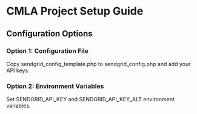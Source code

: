 # CMLA Project Setup Guide

## Configuration Options

### Option 1: Configuration File
Copy sendgrid_config_template.php to sendgrid_config.php and add your API keys.

### Option 2: Environment Variables
Set SENDGRID_API_KEY and SENDGRID_API_KEY_ALT environment variables.
